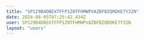 ```yaml
---
title: "SP129B4DBEXTFFP1Z0TFHMWPVAZBFBZQRDKE7Y32N"
date: 2024-08-05T07:25:42.434Z
user: SP129B4DBEXTFFP1Z0TFHMWPVAZBFBZQRDKE7Y32N
layout: "users"
---
```

    